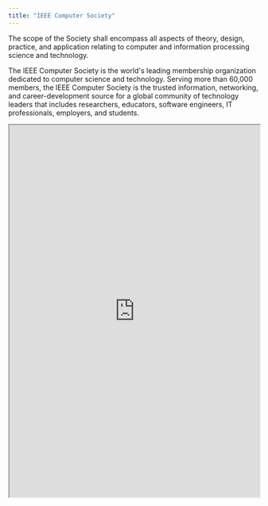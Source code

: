 ```yaml
---
title: "IEEE Computer Society"
---
```


The scope of the Society shall encompass all aspects of theory, design, practice, and application relating to computer and information processing science and technology.

The IEEE Computer Society is the world's leading membership organization dedicated to computer science and technology. Serving more than 60,000 members, the IEEE Computer Society is the trusted information, networking, and career-development source for a global community of technology leaders that includes researchers, educators, software engineers, IT professionals, employers, and students.

<iframe height="750" width="100%" src="https://ewelton.github.io/ktest/wiki.html#IEEE%20Computer%20Society"></iframe>
